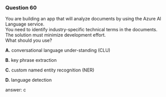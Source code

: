 ### Question 60

You are building an app that will analyze documents by using the Azure Al Language service.  
You need to identify industry-specific technical terms in the documents. The solution must minimize development effort.  
What should you use?

**A.** conversational language under-standing (CLU)

**B.** key phrase extraction

**C.** custom named entity recognition (NER)

**D.** language detection

answer: c

